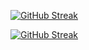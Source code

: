 [![GitHub Streak](https://streak-stats.demolab.com?user=snailrake&theme=dark&hide_border=false&locale=ru&date_format=j%2Fn%5B%2FY%5D&mode=weekly&card_width=1200&border=EB5454&hide_current_streak=true&hide_longest_streak=true)](https://git.io/streak-stats)

[![GitHub Streak](https://streak-stats.demolab.com?user=snailrake&theme=dark&locale=ru&mode=weekly&card_width=1200)](https://git.io/streak-stats)
